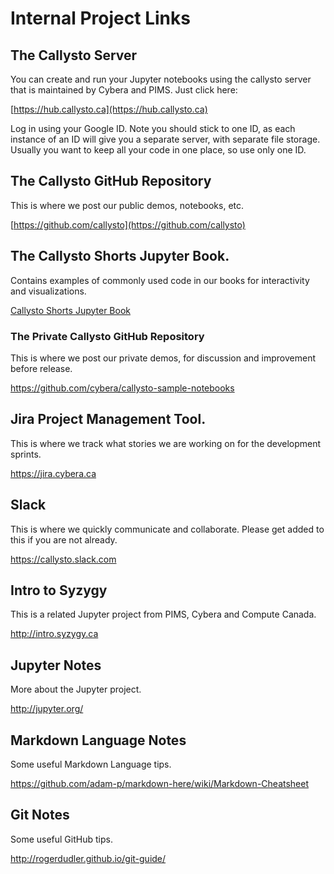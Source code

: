 # Internal Project Links

## The Callysto Server
You can create and run your Jupyter notebooks using the callysto server that is maintained by Cybera and PIMS. Just click here:

[https://hub.callysto.ca](https://hub.callysto.ca)

Log in using your Google ID. Note you should stick to one ID, as each instance of an ID will give you a separate server, with separate file storage. Usually you want to keep all your code in one place, so use only one ID.

## The Callysto GitHub Repository
This is where we post our public demos, notebooks, etc.

[https://github.com/callysto](https://github.com/callysto)

## The Callysto Shorts Jupyter Book.
Contains examples of commonly used code in our books for interactivity and visualizations.

[Callysto Shorts Jupyter Book](https://callysto.github.io/shorts-book/intro.html) 

### The Private Callysto GitHub Repository
This is where we post our private demos, for discussion and improvement before release.

<https://github.com/cybera/callysto-sample-notebooks>

## Jira Project Management Tool.
This is where we track what stories we are working on for the development sprints.

<https://jira.cybera.ca>

## Slack
This is where we quickly communicate and collaborate. Please get added to this if you are not already.

<https://callysto.slack.com>

## Intro to Syzygy
This is a related Jupyter project from PIMS, Cybera and Compute Canada.

<http://intro.syzygy.ca>

## Jupyter Notes
More about the Jupyter project.

<http://jupyter.org/>

## Markdown Language Notes
Some useful Markdown Language tips.

<https://github.com/adam-p/markdown-here/wiki/Markdown-Cheatsheet>

## Git Notes
Some useful GitHub tips.

<http://rogerdudler.github.io/git-guide/>
